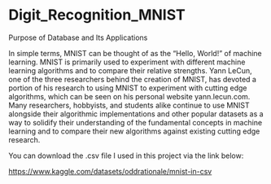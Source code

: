 # Digit_Recognition_MNIST
 
Purpose of Database and Its Applications 

In simple terms, MNIST can be thought of as the “Hello, World!” of machine learning. MNIST is primarily used to experiment with different machine learning 
algorithms and to compare their relative strengths. Yann LeCun, one of the three researchers behind the creation of MNIST, has devoted a portion of his research 
to using MNIST to experiment with cutting edge algorithms, which can be seen on his personal website yann.lecun.com. Many researchers, hobbyists, and students 
alike continue to use MNIST alongside their algorithmic implementations and other popular datasets as a way to solidify their understanding of the fundamental 
concepts in machine learning and to compare their new algorithms against existing cutting edge research. 



You can download the .csv file I used in this project via the link below:

https://www.kaggle.com/datasets/oddrationale/mnist-in-csv
